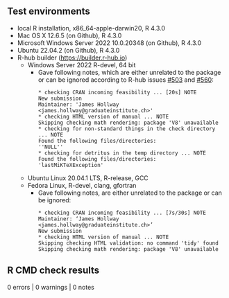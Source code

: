 ## Test environments

* local R installation, x86_64-apple-darwin20, R 4.3.0
* Mac OS X 12.6.5 (on Github), R 4.3.0
* Microsoft Windows Server 2022 10.0.20348 (on Github), R 4.3.0
* Ubuntu 22.04.2 (on Github), R 4.3.0
* R-hub builder (https://builder.r-hub.io)
  - Windows Server 2022 R-devel, 64 bit
    - Gave following notes, which are either unrelated to the package or can be ignored according to R-hub issues [#503](https://github.com/r-hub/rhub/issues/503) and [#560](https://github.com/r-hub/rhub/issues/560):
      ```
      * checking CRAN incoming feasibility ... [20s] NOTE
      New submission
      Maintainer: 'James Hollway <james.hollway@graduateinstitute.ch>'
      * checking HTML version of manual ... NOTE
      Skipping checking math rendering: package 'V8' unavailable
      * checking for non-standard things in the check directory ... NOTE
      Found the following files/directories:
      ''NULL''
      * checking for detritus in the temp directory ... NOTE
      Found the following files/directories:
      'lastMiKTeXException'
      ```
  - Ubuntu Linux 20.04.1 LTS, R-release, GCC
  - Fedora Linux, R-devel, clang, gfortran
    - Gave following notes, are either unrelated to the package or can be ignored:
      ```
      * checking CRAN incoming feasibility ... [7s/30s] NOTE
      Maintainer: ‘James Hollway <james.hollway@graduateinstitute.ch>’
      New submission
      * checking HTML version of manual ... NOTE
      Skipping checking HTML validation: no command 'tidy' found
      Skipping checking math rendering: package 'V8' unavailable
      ```

## R CMD check results

0 errors | 0 warnings | 0 notes
